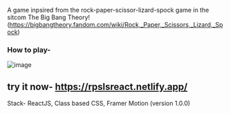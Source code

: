 A game inpsired from the rock-paper-scissor-lizard-spock game in the sitcom The Big Bang Theory! (https://bigbangtheory.fandom.com/wiki/Rock,_Paper,_Scissors,_Lizard,_Spock)

### How to play- 
![image](https://user-images.githubusercontent.com/64399367/194774315-3a6a2465-3483-4f07-a7d7-b7fd15d9f4aa.png)

## try it now- https://rpslsreact.netlify.app/

Stack- ReactJS, Class based CSS, Framer Motion (version 1.0.0)
